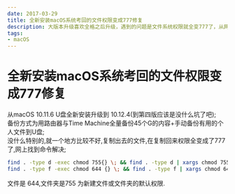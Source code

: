 ```yaml
---
date: 2017-03-29
title: 全新安装macOS系统考回的文件权限变成777修复
description: 大版本升级喜欢全格之后升级，遇到的问题是文件系统权限就全变777了，从网上找到了解决办法
tags:
- macOS
---
```

# 全新安装macOS系统考回的文件权限变成777修复
从macOS 10.11.6 U盘全新安装升级到 10.12.4(到第四版应该是没什么坑了吧);  
备份方式为用路由器与Time Machine全量备份45个G的内容+手动备份有用的个人文件到U盘;  
没什么特别的,就一个地方比较不好,复制出去的文件,在复制回来权限全变成了777了,网上找到命令解决;  
```bash
find . -type d -exec chmod 755{} \; && find . -type d | xargs chmod 755 && chmod 755 `find -type d`
find . -type f -exec chmod 644 {} \; && find . -type f | xargs chmod 644 && chmod 644 `find -type f`
```

文件是 644,文件夹是755 为新建文件或文件夹的默认权限.
<Comment />
